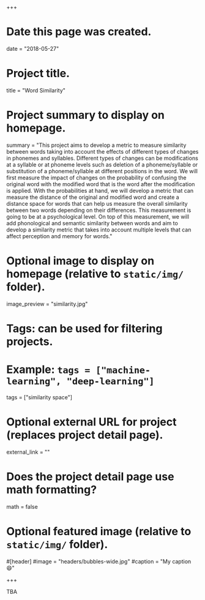 +++
# Date this page was created.
date = "2018-05-27"

# Project title.
title = "Word Similarity"

# Project summary to display on homepage.
summary = "This project aims to develop a metric to measure similarity between words taking into account the effects of different types of changes in phonemes and syllables. Different types of changes can be modifications at a syllable or at phoneme levels such as deletion of a phoneme/syllable or substitution of a phoneme/syllable at different positions in the word. We will first measure the impact of changes on the probability of confusing the original word with the modified word that is the word after the modification is applied. With the probabilities at hand, we will develop a metric that can measure the distance of the original and modified word and create a distance space for words that can help us measure the overall similarity between two words depending on their differences. This measurement is going to be at a psychological level. On top of this measurement, we will add phonological and semantic similarity between words and aim to develop a similarity metric that takes into account multiple levels that can affect perception and memory for words."

# Optional image to display on homepage (relative to `static/img/` folder).
image_preview = "similarity.jpg"

# Tags: can be used for filtering projects.
# Example: `tags = ["machine-learning", "deep-learning"]`
tags = ["similarity space"]

# Optional external URL for project (replaces project detail page).
external_link = ""

# Does the project detail page use math formatting?
math = false

# Optional featured image (relative to `static/img/` folder).
#[header]
#image = "headers/bubbles-wide.jpg"
#caption = "My caption :smile:"

+++

TBA